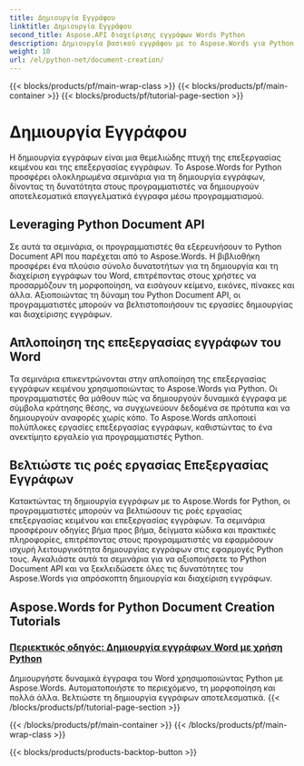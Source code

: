 ```yaml
---
title: Δημιουργία Εγγράφου
linktitle: Δημιουργία Εγγράφου
second_title: Aspose.API διαχείρισης εγγράφων Words Python
description: Δημιουργία βασικού εγγράφου με το Aspose.Words για Python. Δημιουργήστε δυναμικά έγγραφα, προσαρμόστε τη μορφοποίηση και απλοποιήστε την επεξεργασία εγγράφων κειμένου.
weight: 10
url: /el/python-net/document-creation/
---
```


{{< blocks/products/pf/main-wrap-class >}}
{{< blocks/products/pf/main-container >}}
{{< blocks/products/pf/tutorial-page-section >}}

# Δημιουργία Εγγράφου


Η δημιουργία εγγράφων είναι μια θεμελιώδης πτυχή της επεξεργασίας κειμένου και της επεξεργασίας εγγράφων. Το Aspose.Words for Python προσφέρει ολοκληρωμένα σεμινάρια για τη δημιουργία εγγράφων, δίνοντας τη δυνατότητα στους προγραμματιστές να δημιουργούν αποτελεσματικά επαγγελματικά έγγραφα μέσω προγραμματισμού.

## Leveraging Python Document API

Σε αυτά τα σεμινάρια, οι προγραμματιστές θα εξερευνήσουν το Python Document API που παρέχεται από το Aspose.Words. Η βιβλιοθήκη προσφέρει ένα πλούσιο σύνολο δυνατοτήτων για τη δημιουργία και τη διαχείριση εγγράφων του Word, επιτρέποντας στους χρήστες να προσαρμόζουν τη μορφοποίηση, να εισάγουν κείμενο, εικόνες, πίνακες και άλλα. Αξιοποιώντας τη δύναμη του Python Document API, οι προγραμματιστές μπορούν να βελτιστοποιήσουν τις εργασίες δημιουργίας και διαχείρισης εγγράφων.

## Απλοποίηση της επεξεργασίας εγγράφων του Word

Τα σεμινάρια επικεντρώνονται στην απλοποίηση της επεξεργασίας εγγράφων κειμένου χρησιμοποιώντας το Aspose.Words για Python. Οι προγραμματιστές θα μάθουν πώς να δημιουργούν δυναμικά έγγραφα με σύμβολα κράτησης θέσης, να συγχωνεύουν δεδομένα σε πρότυπα και να δημιουργούν αναφορές χωρίς κόπο. Το Aspose.Words απλοποιεί πολύπλοκες εργασίες επεξεργασίας εγγράφων, καθιστώντας το ένα ανεκτίμητο εργαλείο για προγραμματιστές Python.

## Βελτιώστε τις ροές εργασίας Επεξεργασίας Εγγράφων

Κατακτώντας τη δημιουργία εγγράφων με το Aspose.Words for Python, οι προγραμματιστές μπορούν να βελτιώσουν τις ροές εργασίας επεξεργασίας κειμένου και επεξεργασίας εγγράφων. Τα σεμινάρια προσφέρουν οδηγίες βήμα προς βήμα, δείγματα κώδικα και πρακτικές πληροφορίες, επιτρέποντας στους προγραμματιστές να εφαρμόσουν ισχυρή λειτουργικότητα δημιουργίας εγγράφων στις εφαρμογές Python τους. Αγκαλιάστε αυτά τα σεμινάρια για να αξιοποιήσετε το Python Document API και να ξεκλειδώσετε όλες τις δυνατότητες του Aspose.Words για απρόσκοπτη δημιουργία και διαχείριση εγγράφων.

## Aspose.Words for Python Document Creation Tutorials
### [Περιεκτικός οδηγός: Δημιουργία εγγράφων Word με χρήση Python](./creating-word-documents-using-python/)
Δημιουργήστε δυναμικά έγγραφα του Word χρησιμοποιώντας Python με Aspose.Words. Αυτοματοποιήστε το περιεχόμενο, τη μορφοποίηση και πολλά άλλα. Βελτιώστε τη δημιουργία εγγράφων αποτελεσματικά.
{{< /blocks/products/pf/tutorial-page-section >}}

{{< /blocks/products/pf/main-container >}}
{{< /blocks/products/pf/main-wrap-class >}}

{{< blocks/products/products-backtop-button >}}
